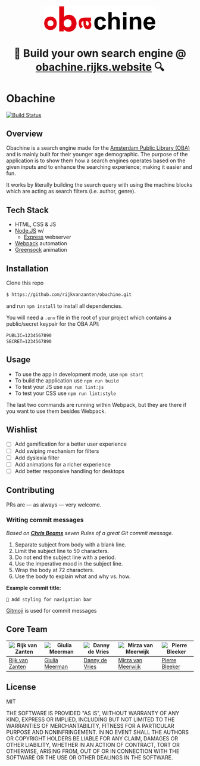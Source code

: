 <h1 align="center">
  <img width="300" src="media/logo.png" alt="Logo">
  <br>
  <br>
  <b>🔎 Build your own search engine @ <a href="https://obachine.rijks.website">obachine.rijks.website</a> 🔍</b>
</h1>

# Obachine
[![Build Status](https://semaphoreci.com/api/v1/rijkvanzanten/obachine/branches/master/shields_badge.svg)](https://semaphoreci.com/rijkvanzanten/obachine)

## Overview
Obachine is a search engine made for the [Amsterdam Public Library (OBA)](https://oba.nl) and is mainly built for their younger age demographic. The purpose of the application is to show them how a search engines operates based on the given inputs and to enhance the searching experience; making it easier and fun.

It works by literally building the search query with using the machine blocks which are acting as search filters (i.e. author, genre).

## Tech Stack
- HTML, CSS & JS
- [Node.JS](http://nodejs.org) w/
  - [Express](https://expressjs.com) webserver
- [Webpack](https://webpack.js.org/) automation
- [Greensock](https://greensock.com) animation

## Installation
Clone this repo
```bash
$ https://github.com/rijkvanzanten/obachine.git
```

and run `npm install` to install all dependencies.

You will need a `.env` file in the root of your project which contains a public/secret keypair for the OBA API:
```
PUBLIC=1234567890
SECRET=1234567890
```

## Usage
- To use the app in development mode, use `npm start`
- To build the application use `npm run build`
- To test your JS use `npm run lint:js`
- To test your CSS use `npm run lint:style`

The last two commands are running within Webpack, but they are there if you want to use them besides Webpack.

## Wishlist
- [ ] Add gamification for a better user experience
- [ ] Add swiping mechanism for filters
- [ ] Add dyslexia filter
- [ ] Add animations for a richer experience
- [ ] Add better responsive handling for desktops

## Contributing
PRs are — as always — very welcome.

### Writing commit messages
_Based on [**Chris Beams**](https://chris.beams.io/posts/git-commit/) seven Rules of a great Git commit message._

1. Separate subject from body with a blank line.
1. Limit the subject line to 50 characters.
1. Do not end the subject line with a period.
1. Use the imperative mood in the subject line.
1. Wrap the body at 72 characters.
1. Use the body to explain what and why vs. how.

**Example commit title:**
```
💄 Add styling for navigation bar
```
[Gitmoji](https://gitmoji.carloscuesta.me/) is used for commit messages

## Core Team
![Rijk van Zanten](https://avatars0.githubusercontent.com/u/9141017?v=3&s=460) | ![Giulia Meerman](https://avatars0.githubusercontent.com/u/14131081?v=3&s=460) | ![Danny de Vries](https://avatars1.githubusercontent.com/u/22084444?v=3&s=460) | ![Mirza van Meerwijk](https://avatars2.githubusercontent.com/u/12242967?v=3&s=460) | ![Pierre Bleeker](https://avatars0.githubusercontent.com/u/12711649?v=3&s=460)
---|---|---|---|---
[Rijk van Zanten](https://github.com/rijkvanzanten) | [Giulia Meerman](https://github.com/GiuliaM) | [Danny de Vries](https://github.com/dandevri) | [Mirza van Meerwijk](https://github.com/Mimaaa) | [Pierre Bleeker](https://github.com/pierman1)

## License

MIT

THE SOFTWARE IS PROVIDED "AS IS", WITHOUT WARRANTY OF ANY KIND, EXPRESS OR
IMPLIED, INCLUDING BUT NOT LIMITED TO THE WARRANTIES OF MERCHANTABILITY,
FITNESS FOR A PARTICULAR PURPOSE AND NONINFRINGEMENT. IN NO EVENT SHALL THE
AUTHORS OR COPYRIGHT HOLDERS BE LIABLE FOR ANY CLAIM, DAMAGES OR OTHER
LIABILITY, WHETHER IN AN ACTION OF CONTRACT, TORT OR OTHERWISE, ARISING FROM,
OUT OF OR IN CONNECTION WITH THE SOFTWARE OR THE USE OR OTHER DEALINGS IN THE
SOFTWARE.
